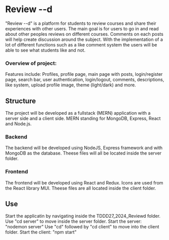 # Review --d
"Review --d" is a platform for students to review courses and share their experiences with other users. The main goal is for users to go in and read about other peoples reviews on different courses. Comments on each posts will help create discussion around the subject. With the implementation of a lot of different functions such as a like comment system the users will be able to see what students like and not.

### Overview of project:
Features include: Profiles, profile page, main page with posts, login/register page, search bar, user authentication, login/logout, comments, descriptions, like system, upload profile image, theme (light/dark) and more.

## Structure
The project will be developed as a fullstack (MERN) application with a server side and a client side. MERN standing for MongoDB, Express, React and Node.js.

### Backend
The backend will be developed using NodeJS, Express framework and with MongoDB as the database. Theese files will all be located inside the server folder.

### Frontend
The frontend will be developed using React and Redux. Icons are used from the React library MUI. Theese files are all located inside the client folder. 

## Use
Start the applicatin by navigating inside the TDDD27_2024_Reviewd folder. Use "cd server" to move inside the server folder. Start the server: "nodemon server"
Use "cd" followed by "cd client" to move into the client folder. Start the client: 
"npm start"
